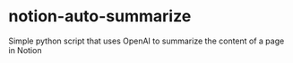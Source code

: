 # notion-auto-summarize

Simple python script that uses OpenAI to summarize the content of a page in Notion
